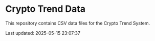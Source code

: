 # Crypto Trend Data

This repository contains CSV data files for the Crypto Trend System.

Last updated: 2025-05-15 23:07:37
